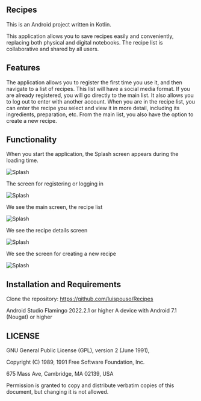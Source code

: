 ## Recipes

This is an Android project written in Kotlin.

This application allows you to save recipes easily and conveniently, replacing both physical and digital notebooks. The recipe list is collaborative and shared by all users.

## Features

The application allows you to register the first time you use it, and then navigate to a list of recipes. This list will have a social media format.
If you are already registered, you will go directly to the main list. It also allows you to log out to enter with another account.
When you are in the recipe list, you can enter the recipe you select and view it in more detail, including its ingredients, preparation, etc.
From the main list, you also have the option to create a new recipe.

## Functionality

When you start the application, the Splash screen appears during the loading time.

![Splash](https://github.com/luispouso/Recipes/blob/develop/splashActivity.png)



The screen for registering or logging in

![Splash](https://github.com/luispouso/Recipes/blob/develop/LoginActivity.png)



We see the main screen, the recipe list

![Splash](https://github.com/luispouso/Recipes/blob/develop/RecipeList.png)



We see the recipe details screen

![Splash](https://github.com/luispouso/Recipes/blob/develop/DetailRecipe.png)



We see the screen for creating a new recipe

![Splash](https://github.com/luispouso/Recipes/blob/develop/CreateRecipe.png)



## Installation and Requirements

Clone the repository: https://github.com/luispouso/Recipes

Android Studio Flamingo 2022.2.1 or higher
A device with Android 7.1 (Nougat) or higher

## LICENSE

GNU General Public License (GPL), version 2 (June 1991),

Copyright (C) 1989, 1991 Free Software Foundation, Inc.

675 Mass Ave, Cambridge, MA 02139, USA

Permission is granted to copy and distribute verbatim copies of this document, but changing it is not allowed.




